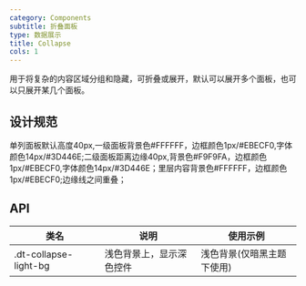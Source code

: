 ```yaml
---
category: Components
subtitle: 折叠面板
type: 数据展示
title: Collapse
cols: 1
---
```


用于将复杂的内容区域分组和隐藏，可折叠或展开，默认可以展开多个面板，也可以只展开某几个面板。

## 设计规范
单列面板默认高度40px,一级面板背景色#FFFFFF，边框颜色1px/#EBECF0,字体颜色14px/#3D446E;二级面板距离边缘40px,背景色#F9F9FA，边框颜色1px/#EBECF0,字体颜色14px/#3D446E；里层内容背景色#FFFFFF，边框颜色1px/#EBECF0;边缘线之间重叠；

## API

|类名  |说明  |使用示例  |
|---------|---------|---------|
|.dt-collapse-light-bg  | 浅色背景上，显示深色控件   | 浅色背景(仅暗黑主题下使用)   |
